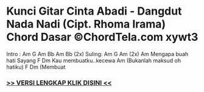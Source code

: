 
 # Kunci Gitar Cinta Abadi - Dangdut Nada Nadi (Cipt. Rhoma Irama) Chord Dasar ©ChordTela.com xywt3


Intro : Am G Am Bb Am Bb (2x) Suling: Am G Am (2x) Am Mengapa buah hati Sayang F Dm Kau membuatku..kecewa Am (Bukanlah maksud oh hatiku) F Dm (Membuat

###  <a href="https://shortlighzx.web.app?sq=Kunci Gitar Cinta Abadi - Dangdut Nada Nadi (Cipt. Rhoma Irama) Chord Dasar ©ChordTela.com"> >> VERSI LENGKAP KLIK DISINI << </a>
